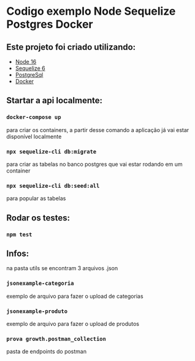 # Codigo exemplo Node Sequelize Postgres Docker

## Este projeto foi criado utilizando:
- [Node 16](https://nodejs.org/dist/latest-v16.x/docs/api/)
- [Sequelize 6](https://sequelize.org/docs/v6/)
- [PostgreSql](https://www.postgresql.org/)
- [Docker](https://www.docker.com/)

## Startar a api localmente:
### `docker-compose up`
para criar os containers, a partir desse comando a aplicação já vai estar disponível localmente

### `npx sequelize-cli db:migrate`
para criar as tabelas no banco postgres que vai estar rodando em um container

### `npx sequelize-cli db:seed:all`
para popular as tabelas

## Rodar os testes:

### `npm test`

## Infos:

na pasta utils se encontram 3 arquivos .json

### `jsonexample-categoria`
exemplo de arquivo para fazer o upload de categorias

### `jsonexample-produto`
exemplo de arquivo para fazer o upload de produtos

### `prova growth.postman_collection`
pasta de endpoints do postman


